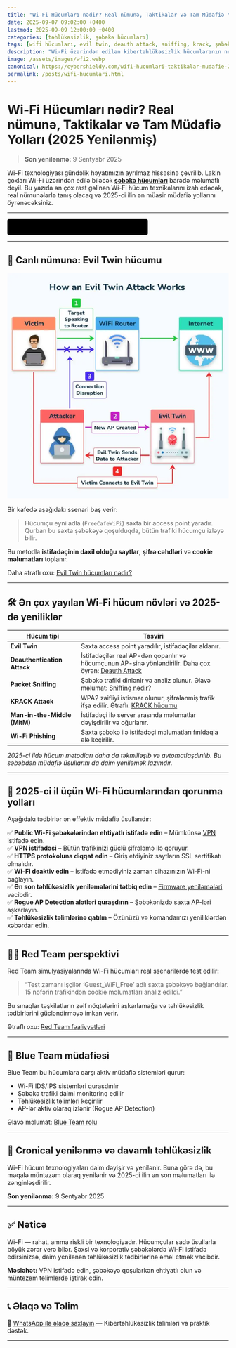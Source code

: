 ```yaml
---
title: "Wi-Fi Hücumları nədir? Real nümunə, Taktikalar və Tam Müdafiə Yolları (2025 Yenilənmiş)"
date: 2025-09-07 09:02:00 +0400
lastmod: 2025-09-09 12:00:00 +0400
categories: [təhlükəsizlik, şəbəkə hücumları]
tags: [wifi hücumları, evil twin, deauth attack, sniffing, krack, şəbəkə təhlükəsizliyi, red team, blue team]
description: "Wi-Fi üzərindən edilən kibertəhlükəsizlik hücumlarının necə işlədiyini canlı nümunə ilə öyrənin. Evil Twin, KRACK və Deauth kimi taktikalar, təhlükələr və ən effektiv müdafiə yolları – 2025-ci ilin yenilənmiş versiyası."
image: /assets/images/wfi2.webp
canonical: https://cybershieldy.com/wifi-hucumlari-taktikalar-mudafie-2025
permalink: /posts/wifi-hucumlari.html
---
```


# Wi-Fi Hücumları nədir? Real nümunə, Taktikalar və Tam Müdafiə Yolları (2025 Yenilənmiş)

> **Son yenilənmə:** 9 Sentyabr 2025

Wi-Fi texnologiyası gündəlik həyatımızın ayrılmaz hissəsinə çevrilib. Lakin çoxları Wi-Fi üzərindən edilə biləcək **[şəbəkə hücumları](https://cybershieldy.com/posts/şəbəkə-hücumları.html)** barədə məlumatlı deyil. Bu yazıda ən çox rast gəlinən Wi-Fi hücum texnikalarını izah edəcək, real nümunələrlə tanış olacaq və 2025-ci ilin ən müasir müdafiə yollarını öyrənəcəksiniz.

---

<div id="terminal"></div>

<script>
const messages = [
  "Scanning Wi-Fi networks...",
  "Capturing handshake...",
  "Running deauth attack...",
  "Welcome to CyberShieldy.com"
];

let idx = 0;
const terminal = document.getElementById('terminal');
const typingSpeed = 100;

function typeMessage(msg, i = 0) {
  if (i < msg.length) {
    terminal.textContent += msg.charAt(i);
    setTimeout(() => typeMessage(msg, i + 1), typingSpeed);
  } else {
    setTimeout(() => {
      eraseMessage(msg.length);
    }, 1000);
  }
}

function eraseMessage(len) {
  if (len > 0) {
    terminal.textContent = terminal.textContent.slice(0, -1);
    setTimeout(() => eraseMessage(len - 1), typingSpeed / 2);
  } else {
    idx = (idx + 1) % messages.length;
    typeMessage(messages[idx]);
  }
}

typeMessage(messages[idx]);
</script>

<style>
#terminal {
  font-family: monospace;
  white-space: nowrap;
  background: black;
  color: #0f0;
  padding: 10px;
  border-radius: 4px;
  width: max-content;
  min-width: 300px;
  height: 1.2em;
}
</style>

---

## 🎯 Canlı nümunə: Evil Twin hücumu

![Wi-Fi Evil Twin hücumu nümunəsi](/assets/images/wfi1.webp "Wi-Fi Evil Twin hücumu nümunəsi")

Bir kafedə aşağıdakı ssenari baş verir:

> Hücumçu eyni adla (`FreeCafeWiFi`) saxta bir access point yaradır. Qurban bu saxta şəbəkəyə qoşulduqda, bütün trafiki hücumçu izləyə bilir.

Bu metodla **istifadəçinin daxil olduğu saytlar**, **şifrə cəhdləri** və **cookie məlumatları** toplanır.

Daha ətraflı oxu: [Evil Twin hücumları nədir?](https://cybershieldy.com/posts/evil-twin-hucumlari.html)

---

## 🛠️ Ən çox yayılan Wi-Fi hücum növləri və 2025-də yeniliklər

| Hücum tipi                  | Təsviri                                                               |
|-----------------------------|----------------------------------------------------------------------|
| **Evil Twin**               | Saxta access point yaradılır, istifadəçilər aldanır.                 |
| **Deauthentication Attack** | İstifadəçilər real AP-dən qoparılır və hücumçunun AP-sinə yönləndirilir. Daha çox öyrən: [Deauth Attack](https://cybershieldy.com/posts/wifi-trafik-hucumlari.html) |
| **Packet Sniffing**         | Şəbəkə trafiki dinlənir və analiz olunur. Əlavə məlumat: [Sniffing nədir?](https://cybershieldy.com/posts/wifi-trafik-hucumlari.html) |
| **KRACK Attack**            | WPA2 zəifliyi istismar olunur, şifrələnmiş trafik ifşa edilir. Ətraflı: [KRACK hücumu](https://cybershieldy.com/posts/wifi-trafik-hucumlari.html) |
| **Man-in-the-Middle (MitM)**| İstifadəçi ilə server arasında məlumatlar dəyişdirilir və oğurlanır. |
| **Wi-Fi Phishing**          | Saxta şəbəkə ilə istifadəçi məlumatları fırıldaqla ələ keçirilir.     |

*2025-ci ildə hücum metodları daha da təkmilləşib və avtomatlaşdırılıb. Bu səbəbdən müdafiə üsullarını da daim yeniləmək lazımdır.*

---

## 🔐 2025-ci il üçün Wi-Fi hücumlarından qorunma yolları

Aşağıdakı tədbirlər ən effektiv müdafiə üsullarıdır:

✅ **Public Wi-Fi şəbəkələrindən ehtiyatlı istifadə edin** – Mümkünsə [VPN](https://cybershieldy.com/posts/vpn-firmware-wifi-tehlukesizlik.html) istifadə edin.  
✅ **VPN istifadəsi** – Bütün trafikinizi güclü şifrələmə ilə qoruyur.  
✅ **HTTPS protokoluna diqqət edin** – Giriş etdiyiniz saytların SSL sertifikatı olmalıdır.  
✅ **Wi-Fi deaktiv edin** – İstifadə etmədiyiniz zaman cihazınızın Wi-Fi-ni bağlayın.  
✅ **Ən son təhlükəsizlik yeniləmələrini tətbiq edin** – [Firmware yeniləmələri](https://cybershieldy.com/posts/vpn-firmware-wifi-tehlukesizlik.html) vacibdir.  
✅ **Rogue AP Detection alətləri quraşdırın** – Şəbəkənizdə saxta AP-ləri aşkarlayın.  
✅ **Təhlükəsizlik təlimlərinə qatılın** – Özünüzü və komandamızı yeniliklərdən xəbərdar edin.

---

## 👨‍💻 Red Team perspektivi

Red Team simulyasiyalarında Wi-Fi hücumları real ssenarilərdə test edilir:

> “Test zamanı işçilər ‘Guest_WiFi_Free’ adlı saxta şəbəkəyə bağlandılar. 15 nəfərin trafikindən cookie məlumatları analiz edildi.”

Bu sınaqlar təşkilatların zəif nöqtələrini aşkarlamağa və təhlükəsizlik tədbirlərini gücləndirməyə imkan verir.

Ətraflı oxu: [Red Team fəaliyyətləri](https://cybershieldy.com/posts/red-team-faliyyeti)

---

## 🧯 Blue Team müdafiəsi

Blue Team bu hücumlara qarşı aktiv müdafiə sistemləri qurur:

- Wi-Fi IDS/IPS sistemləri quraşdırılır  
- Şəbəkə trafiki daimi monitorinq edilir  
- Təhlükəsizlik təlimləri keçirilir  
- AP-lər aktiv olaraq izlənir (Rogue AP Detection)  

Əlavə məlumat: [Blue Team rolu](https://cybershieldy.com/posts/red-team-vs-blue-team)

---

## 📅 Cronical yenilənmə və davamlı təhlükəsizlik

Wi-Fi hücum texnologiyaları daim dəyişir və yenilənir. Buna görə də, bu məqalə müntəzəm olaraq yenilənir və 2025-ci ilin ən son məlumatları ilə zənginləşdirilir.  

**Son yenilənmə:** 9 Sentyabr 2025

---

## ✅ Nəticə

Wi-Fi — rahat, amma riskli bir texnologiyadır. Hücumçular sadə üsullarla böyük zərər verə bilər. Şəxsi və korporativ şəbəkələrdə Wi-Fi istifadə edirsinizsə, daim yenilənən təhlükəsizlik tədbirlərinə əməl etmək vacibdir.

**Məsləhət:** VPN istifadə edin, şəbəkəyə qoşularkən ehtiyatlı olun və müntəzəm təlimlərdə iştirak edin.

---

## 📞 Əlaqə və Təlim

📲 [WhatsApp ilə əlaqə saxlayın](https://wa.me/994555182523?text=Salam%2C%20kibert%C9%99hl%C3%BCk%C9%99sizlik%20d%C9%99rsl%C9%99ri%20il%C9%99%20maraqlan%C4%B1ram.) — Kibertəhlükəsizlik təlimləri və praktik dəstək.

---

<!-- Strukturlaşdırılmış məlumat (JSON-LD) -->

<script type="application/ld+json">
{
  "@context": "https://schema.org",
  "@type": "Article",
  "headline": "Wi-Fi Hücumları nədir? Real nümunə, Taktikalar və Tam Müdafiə Yolları (2025 Yenilənmiş)",
  "description": "Wi-Fi üzərindən edilən kibertəhlükəsizlik hücumlarının necə işlədiyini canlı nümunə ilə öyrənin. Evil Twin, KRACK və Deauth kimi taktikalar, təhlükələr və ən effektiv müdafiə yolları – 2025-ci ilin yenilənmiş versiyası.",
  "image": "https://sizin-saytiniz.az/assets/images/wfi.png",
  "author": {
    "@type": "Person",
    "name": "CyberShieldy"
  },
  "publisher": {
    "@type": "Organization",
    "name": "CyberShieldy",
    "logo": {
      "@type": "ImageObject",
      "url": "https://sizin-saytiniz.az/assets/images/logo.png"
    }
  },
  "datePublished": "2025-09-07T09:02:00+04:00",
  "dateModified": "2025-09-09T12:00:00+04:00",
  "mainEntityOfPage": {
    "@type": "WebPage",
    "@id": "https://sizin-saytiniz.az/wifi-hucumlari-taktikalar-mudafie-2025"
  }
}
</script>
